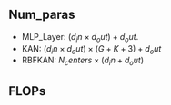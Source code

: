
## Num_paras

- MLP_Layer: $(d_in × d_out) + d_out$.
- KAN: $(d_in × d_out) × (G + K + 3) + d_out$
- RBFKAN: $N_centers × (d_in + d_out)$


## FLOPs


